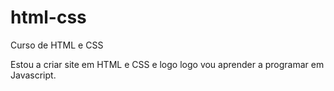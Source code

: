# html-css
 Curso de HTML e CSS

Estou a criar site em HTML e CSS e logo logo vou aprender a programar em Javascript.